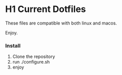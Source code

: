 # H1  Current  Dotfiles
These files are compatible with both linux and macos.

Enjoy.


### Install
1. Clone the repository
2. run ./configure.sh
3. enjoy